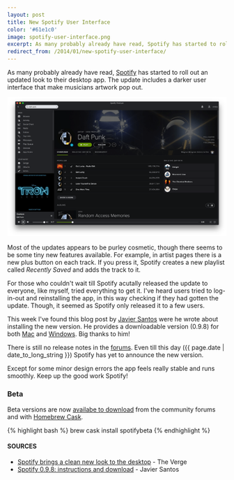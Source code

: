 ```yaml
---
layout: post
title: New Spotify User Interface
color: '#61e1c0'
image: spotify-user-interface.png
excerpt: As many probably already have read, Spotify has started to roll out an updated look to their desktop app. The update includes a darker user interface that make musicians artwork pop out.
redirect_from: /2014/01/new-spotify-user-interface/
---
```


As many probably already have read, [Spotify](https://www.spotify.com/) has started to roll out an updated look to their desktop app. The update includes a darker user interface that make musicians artwork pop out.

[<img src="/images/spotify-user-interface.png" alt="{{title}}">](/images/spotify-user-interface.png)

Most of the updates appears to be purley cosmetic, though there seems to be some tiny new features available. For example, in artist pages there is a new plus button on each track. If you press it, Spotify creates a new playlist called *Recently Saved* and adds the track to it.

For those who couldn't wait till Spotify acutally released the update to everyone, like myself, tried everything to get it. I've heard users tried to log-in-out and reinstalling the app, in this way checking if they had gotten the update. Though, it seemed as Spotify only released it to a few users.

This week I've found this blog post by [Javier Santos](http://www.javiersantos.me) were he wrote about installing the new version. He provides a downloadable version (0.9.8) for both [Mac](https://mega.co.nz/#!RtRy0R6a!UIEO3ldFr_AxSYKc34f2vUWZR-EX-dF_SDcRZbKqWHs) and [Windows](https://mega.co.nz/#!gxJiwb5L!N2pq4EimGa8evV2SQz-cIGfJFa9AIzpnGMJCDzF6SGw). Big thanks to him!

There is still no release notes in the [forums](http://community.spotify.com/t5/Spotify-Announcements/All-Spotify-Release-Notes/td-p/551574). Even till this day ({{ page.date | date_to_long_string }}) Spotify has yet to announce the new version.

Except for some minor design errors the app feels really stable and runs smoothly. Keep up the good work Spotify!

### Beta

Beta versions are now [availabe to download](http://community.spotify.com/t5/Help-Desktop-Linux-Mac-and/Welcome-to-the-Desktop-Beta/td-p/932803) from the community forums and with [Homebrew Cask](http://caskroom.io/).

{% highlight bash %}
brew cask install spotifybeta
{% endhighlight %}

#### SOURCES
- [Spotify brings a clean new look to the desktop](http://www.theverge.com/2013/12/18/5222926/spotify-mac-app-0-9-8-update-visual-refresh) - The Verge
- [Spotify 0.9.8: instructions and download](http://www.javiersantos.me/post/71959098951/download-for-win-os-x-spotify-0-9-8-instructions) - Javier Santos
